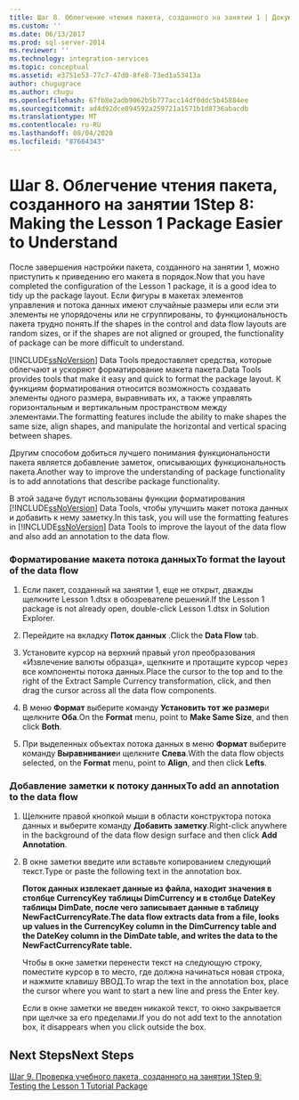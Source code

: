 ```yaml
---
title: Шаг 8. Облегчение чтения пакета, созданного на занятии 1 | Документы Майкрософт
ms.custom: ''
ms.date: 06/13/2017
ms.prod: sql-server-2014
ms.reviewer: ''
ms.technology: integration-services
ms.topic: conceptual
ms.assetid: e3751e53-77c7-47d0-8fe8-73ed1a53413a
author: chugugrace
ms.author: chugu
ms.openlocfilehash: 67fb8e2adb9062b5b777acc14df0ddc5b45884ee
ms.sourcegitcommit: ad4d92dce894592a259721a1571b1d8736abacdb
ms.translationtype: MT
ms.contentlocale: ru-RU
ms.lasthandoff: 08/04/2020
ms.locfileid: "87664343"
---
```

# <a name="step-8-making-the-lesson-1-package-easier-to-understand"></a><span data-ttu-id="70429-102">Шаг 8. Облегчение чтения пакета, созданного на занятии 1</span><span class="sxs-lookup"><span data-stu-id="70429-102">Step 8: Making the Lesson 1 Package Easier to Understand</span></span>
  <span data-ttu-id="70429-103">После завершения настройки пакета, созданного на занятии 1, можно приступить к приведению его макета в порядок.</span><span class="sxs-lookup"><span data-stu-id="70429-103">Now that you have completed the configuration of the Lesson 1 package, it is a good idea to tidy up the package layout.</span></span> <span data-ttu-id="70429-104">Если фигуры в макетах элементов управления и потока данных имеют случайные размеры или если эти элементы не упорядочены или не сгруппированы, то функциональность пакета трудно понять.</span><span class="sxs-lookup"><span data-stu-id="70429-104">If the shapes in the control and data flow layouts are random sizes, or if the shapes are not aligned or grouped, the functionality of package can be more difficult to understand.</span></span>  
  
 [!INCLUDE[ssNoVersion](../includes/ssnoversion-md.md)] <span data-ttu-id="70429-105">Data Tools предоставляет средства, которые облегчают и ускоряют форматирование макета пакета.</span><span class="sxs-lookup"><span data-stu-id="70429-105">Data Tools provides tools that make it easy and quick to format the package layout.</span></span> <span data-ttu-id="70429-106">К функциям форматирования относится возможность создавать элементы одного размера, выравнивать их, а также управлять горизонтальным и вертикальным пространством между элементами.</span><span class="sxs-lookup"><span data-stu-id="70429-106">The formatting features include the ability to make shapes the same size, align shapes, and manipulate the horizontal and vertical spacing between shapes.</span></span>  
  
 <span data-ttu-id="70429-107">Другим способом добиться лучшего понимания функциональности пакета является добавление заметок, описывающих функциональность пакета.</span><span class="sxs-lookup"><span data-stu-id="70429-107">Another way to improve the understanding of package functionality is to add annotations that describe package functionality.</span></span>  
  
 <span data-ttu-id="70429-108">В этой задаче будут использованы функции форматирования [!INCLUDE[ssNoVersion](../includes/ssnoversion-md.md)] Data Tools, чтобы улучшить макет потока данных и добавить к нему заметку.</span><span class="sxs-lookup"><span data-stu-id="70429-108">In this task, you will use the formatting features in [!INCLUDE[ssNoVersion](../includes/ssnoversion-md.md)] Data Tools to improve the layout of the data flow and also add an annotation to the data flow.</span></span>  
  
### <a name="to-format-the-layout-of-the-data-flow"></a><span data-ttu-id="70429-109">Форматирование макета потока данных</span><span class="sxs-lookup"><span data-stu-id="70429-109">To format the layout of the data flow</span></span>  
  
1.  <span data-ttu-id="70429-110">Если пакет, созданный на занятии 1, еще не открыт, дважды щелкните Lesson 1.dtsx в обозревателе решений.</span><span class="sxs-lookup"><span data-stu-id="70429-110">If the Lesson 1 package is not already open, double-click Lesson 1.dtsx in Solution Explorer.</span></span>  
  
2.  <span data-ttu-id="70429-111">Перейдите на вкладку **Поток данных** .</span><span class="sxs-lookup"><span data-stu-id="70429-111">Click the **Data Flow** tab.</span></span>  
  
3.  <span data-ttu-id="70429-112">Установите курсор на верхний правый угол преобразования «Извлечение валюты образца», щелкните и протащите курсор через все компоненты потока данных.</span><span class="sxs-lookup"><span data-stu-id="70429-112">Place the cursor to the top and to the right of the Extract Sample Currency transformation, click, and then drag the cursor across all the data flow components.</span></span>  
  
4.  <span data-ttu-id="70429-113">В меню **Формат** выберите команду **Установить тот же размер**и щелкните **Оба**.</span><span class="sxs-lookup"><span data-stu-id="70429-113">On the **Format** menu, point to **Make Same Size**, and then click **Both**.</span></span>  
  
5.  <span data-ttu-id="70429-114">При выделенных объектах потока данных в меню **Формат** выберите команду **Выравнивание**и щелкните **Слева**.</span><span class="sxs-lookup"><span data-stu-id="70429-114">With the data flow objects selected, on the **Format** menu, point to **Align**, and then click **Lefts**.</span></span>  
  
### <a name="to-add-an-annotation-to-the-data-flow"></a><span data-ttu-id="70429-115">Добавление заметки к потоку данных</span><span class="sxs-lookup"><span data-stu-id="70429-115">To add an annotation to the data flow</span></span>  
  
1.  <span data-ttu-id="70429-116">Щелкните правой кнопкой мыши в области конструктора потока данных и выберите команду **Добавить заметку**.</span><span class="sxs-lookup"><span data-stu-id="70429-116">Right-click anywhere in the background of the data flow design surface and then click **Add Annotation**.</span></span>  
  
2.  <span data-ttu-id="70429-117">В окне заметки введите или вставьте копированием следующий текст.</span><span class="sxs-lookup"><span data-stu-id="70429-117">Type or paste the following text in the annotation box.</span></span>  
  
     <span data-ttu-id="70429-118">**Поток данных извлекает данные из файла, находит значения в столбце CurrencyKey таблицы DimCurrency и в столбце DateKey таблицы DimDate, после чего записывает данные в таблицу NewFactCurrencyRate.**</span><span class="sxs-lookup"><span data-stu-id="70429-118">**The data flow extracts data from a file, looks up values in the CurrencyKey column in the DimCurrency table and the DateKey column in the DimDate table, and writes the data to the NewFactCurrencyRate table.**</span></span>  
  
     <span data-ttu-id="70429-119">Чтобы в окне заметки перенести текст на следующую строку, поместите курсор в то место, где должна начинаться новая строка, и нажмите клавишу ВВОД.</span><span class="sxs-lookup"><span data-stu-id="70429-119">To wrap the text in the annotation box, place the cursor where you want to start a new line and press the Enter key.</span></span>  
  
     <span data-ttu-id="70429-120">Если в окне заметки не введен никакой текст, то окно закрывается при щелчке за его пределами.</span><span class="sxs-lookup"><span data-stu-id="70429-120">If you do not add text to the annotation box, it disappears when you click outside the box.</span></span>  
  
## <a name="next-steps"></a><span data-ttu-id="70429-121">Next Steps</span><span class="sxs-lookup"><span data-stu-id="70429-121">Next Steps</span></span>  
 [<span data-ttu-id="70429-122">Шаг 9. Проверка учебного пакета, созданного на занятии 1</span><span class="sxs-lookup"><span data-stu-id="70429-122">Step 9: Testing the Lesson 1 Tutorial Package</span></span>](../integration-services/lesson-1-9-testing-the-lesson-1-tutorial-package.md)  
  
  
